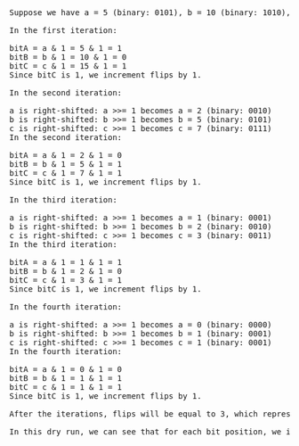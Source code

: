 <pre>
Suppose we have a = 5 (binary: 0101), b = 10 (binary: 1010), and c = 15 (binary: 1111).
​
In the first iteration:
​
bitA = a & 1 = 5 & 1 = 1
bitB = b & 1 = 10 & 1 = 0
bitC = c & 1 = 15 & 1 = 1
Since bitC is 1, we increment flips by 1.
​
In the second iteration:
​
a is right-shifted: a >>= 1 becomes a = 2 (binary: 0010)
b is right-shifted: b >>= 1 becomes b = 5 (binary: 0101)
c is right-shifted: c >>= 1 becomes c = 7 (binary: 0111)
In the second iteration:
​
bitA = a & 1 = 2 & 1 = 0
bitB = b & 1 = 5 & 1 = 1
bitC = c & 1 = 7 & 1 = 1
Since bitC is 1, we increment flips by 1.
​
In the third iteration:
​
a is right-shifted: a >>= 1 becomes a = 1 (binary: 0001)
b is right-shifted: b >>= 1 becomes b = 2 (binary: 0010)
c is right-shifted: c >>= 1 becomes c = 3 (binary: 0011)
In the third iteration:
​
bitA = a & 1 = 1 & 1 = 1
bitB = b & 1 = 2 & 1 = 0
bitC = c & 1 = 3 & 1 = 1
Since bitC is 1, we increment flips by 1.
​
In the fourth iteration:
​
a is right-shifted: a >>= 1 becomes a = 0 (binary: 0000)
b is right-shifted: b >>= 1 becomes b = 1 (binary: 0001)
c is right-shifted: c >>= 1 becomes c = 1 (binary: 0001)
In the fourth iteration:
​
bitA = a & 1 = 0 & 1 = 0
bitB = b & 1 = 1 & 1 = 1
bitC = c & 1 = 1 & 1 = 1
Since bitC is 1, we increment flips by 1.
​
After the iterations, flips will be equal to 3, which represents the minimum number of flips required to make (a | b) == c.
​
In this dry run, we can see that for each bit position, we increment flips by 1 when bitC is 1, indicating that a flip is required to match the bit of c. When bitC is 0, we increment flips by bitA + bitB, accounting for the flips needed to change the bits in a and b to 0 if they are currently 1.
</pre>
